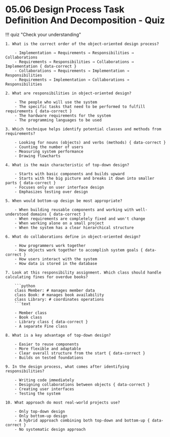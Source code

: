 # 05.06 Design Process Task Definition And Decomposition - Quiz

!!! quiz "Check your understanding"

    1. What is the correct order of the object-oriented design process?

        - Implementation → Requirements → Responsibilities → Collaborations
        - Requirements → Responsibilities → Collaborations → Implementation { data-correct }
        - Collaborations → Requirements → Implementation → Responsibilities
        - Requirements → Implementation → Collaborations → Responsibilities

    2. What are responsibilities in object-oriented design?

        - The people who will use the system
        - The specific tasks that need to be performed to fulfill requirements { data-correct }
        - The hardware requirements for the system
        - The programming languages to be used

    3. Which technique helps identify potential classes and methods from requirements?

        - Looking for nouns (objects) and verbs (methods) { data-correct }
        - Counting the number of users
        - Measuring system performance
        - Drawing flowcharts

    4. What is the main characteristic of top-down design?

        - Starts with basic components and builds upward
        - Starts with the big picture and breaks it down into smaller parts { data-correct }
        - Focuses only on user interface design
        - Emphasizes testing over design

    5. When would bottom-up design be most appropriate?

        - When building reusable components and working with well-understood domains { data-correct }
        - When requirements are completely fixed and won't change
        - When working alone on a small project
        - When the system has a clear hierarchical structure

    6. What do collaborations define in object-oriented design?

        - How programmers work together
        - How objects work together to accomplish system goals { data-correct }
        - How users interact with the system
        - How data is stored in the database

    7. Look at this responsibility assignment. Which class should handle calculating fines for overdue books?

        ```python
        class Member: # manages member data
        class Book: # manages book availability  
        class Library: # coordinates operations
        ```text

        - Member class
        - Book class
        - Library class { data-correct }
        - A separate Fine class

    8. What is a key advantage of top-down design?

        - Easier to reuse components
        - More flexible and adaptable
        - Clear overall structure from the start { data-correct }
        - Builds on tested foundations

    9. In the design process, what comes after identifying responsibilities?

        - Writing code immediately
        - Designing collaborations between objects { data-correct }
        - Creating user interfaces
        - Testing the system

    10. What approach do most real-world projects use?

        - Only top-down design
        - Only bottom-up design
        - A hybrid approach combining both top-down and bottom-up { data-correct }
        - No systematic design approach
